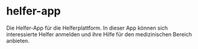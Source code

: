 # helfer-app
Die Helfer-App für die Helferplattform. In dieser App können sich interessierte Helfer anmelden und ihre Hilfe für den medizinischen Bereich anbieten.
